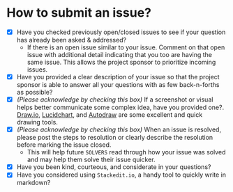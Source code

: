 # How to submit an issue?

- [x] Have you checked previously open/closed issues to see if your question has already been asked & addressed? 
  - If there is an open issue similar to your issue. Comment on that open issue with additional detail indicating that you too are having the same issue. This allows the project sponsor to prioritize incoming issues.
- [x] Have you provided a clear description of your issue so that the project sponsor is able to answer all your questions with as few back-n-forths as possible?
- [x] _(Please acknowledge by checking this box)_ If a screenshot or visual helps better communicate some complex idea, have you provided one?. [Draw.io](Draw.io), [Lucidchart](www.lucidchart.com), and [Autodraw](www.autodraw.com) are some excellent and quick drawing tools.
- [x] _(Please acknowledge by checking this box)_ When an issue is resolved, please post the steps to resolution or clearly describe the resolution before marking the issue closed. 
   - This will help future `SOLVERS` read through how your issue was solved and may help them solve their issue quicker.
- [x] Have you been kind, courteous, and considerate in your questions? 
- [x] Have you considered using `Stackedit.io`, a handy tool to quickly write in markdown?
